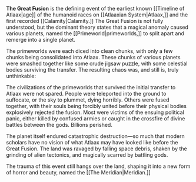 **The Great Fusion** is the defining event of the earliest known [[Timeline of Atlaax|age]] of the humanoid races on [[Atlaaxian System|Atlaax,]] and the first recorded [[Calamity|Calamity.]] The Great Fusion is not fully understood, but the dominant theory states that a magical anomaly caused various planets, named  the [[Primeworld|primeworlds,]] to split apart and remerge into a single planet.

The primeworlds were each diced into clean chunks, with only a few chunks being consolidated into Atlaax. These chunks of various planets were smashed together like some crude jigsaw puzzle, with some celestial bodies surviving the transfer. The resulting chaos was, and still is, truly unthinkable:

The civilizations of the primeworlds that survived the initial transfer to Atlaax were not spared. People were teleported into the ground to suffocate, or the sky to plummet, dying horribly. Others were fused together, with their souls being forcibly united before their physical bodies explosively rejected the fusion. Most were victims of the ensuing political panic, either killed by confused armies or caught in the crossfire of divine battles between the gods. Billions perished.

The planet itself endured catastrophic destruction—so much that modern scholars have no vision of what Atlaax may have looked like before the Great Fusion. The land was ravaged by falling space debris, shaken by the grinding of alien tectonics, and magically scarred by battling gods. 

The trauma of this event still hangs over the land, shaping it into a new form of horror and beauty, named the [[The Meridian|Meridian.]]